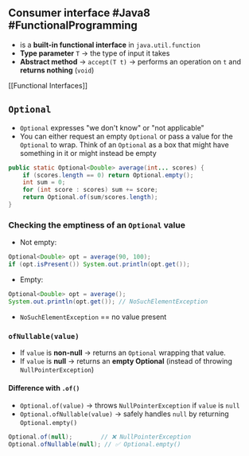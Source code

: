 ## Consumer interface #Java8 #FunctionalProgramming 
- is a **built-in functional interface** in `java.util.function`
- **Type parameter** `T` → the type of input it takes
- **Abstract method** → `accept(T t)` → performs an operation on `t` and **returns nothing** (`void`)

[[Functional Interfaces]]

## `Optional`
- `Optional` expresses "we don't know" or "not applicable"
- You can either request an empty `Optional` or pass a value for the `Optional` to wrap. Think of an `Optional` as a box that might have something in it or might instead be empty
```java
public static Optional<Double> average(int... scores) {
	if (scores.length == 0) return Optional.empty();
	int sum = 0;
	for (int score : scores) sum += score;
	return Optional.of(sum/scores.length);
}
```

### Checking the emptiness of an `Optional` value
- Not empty:
```java
Optional<Double> opt = average(90, 100);
if (opt.isPresent()) System.out.println(opt.get());
```
- Empty:
```java
Optional<Double> opt = average();
System.out.println(opt.get()); // NoSuchElementException
```
- `NoSuchElementException` == no value present

### `ofNullable(value)`
- If `value` is **non-null** → returns an `Optional` wrapping that value.
- If `value` is **null** → returns an **empty Optional** (instead of throwing `NullPointerException`)

#### Difference with `.of()`
- `Optional.of(value)` → throws `NullPointerException` if `value` is `null`
- `Optional.ofNullable(value)` → safely handles `null` by returning `Optional.empty()`

```java
Optional.of(null);        // ❌ NullPointerException
Optional.ofNullable(null); // ✅ Optional.empty()
```


